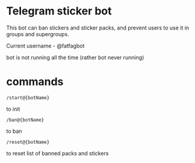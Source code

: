 # Telegram sticker bot

This bot can ban stickers and sticker packs, and prevent users to use it in groups and supergroups.

Current username - @fatfagbot

bot is not running all the time (rather bot never running)


# commands

```
/start@{botName}
```
to init

```
/ban@{botName}
```
to ban

```
/reset@{botName}
```
to reset list of banned packs and stickers


